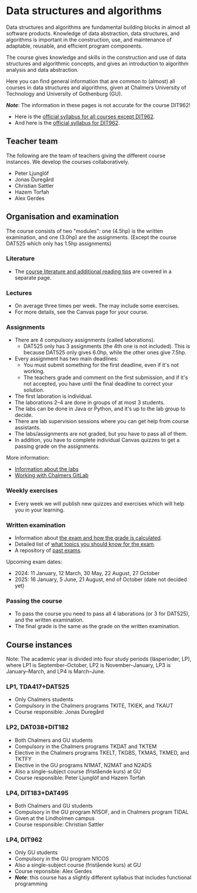 # Data structures and algorithms

Data structures and algorithms are fundamental building blocks in almost all software products. Knowledge of data abstraction, data structures, and algorithms is important in the construction, use, and maintenance of adaptable, reusable, and efficient program components.

The course gives knowledge and skills in the construction and use of data structures and algorithmic concepts, and gives an introduction to algorithm analysis and data abstraction.

Here you can find general information that are common to (almost) all courses in data structures and algorithms, given at Chalmers University of Technology and University of Gothenburg (GU).

***Note***: The information in these pages is not accurate for the course DIT962!

- Here is the [official syllabus for all courses except DIT962](syllabus.md).
- And here is the [official syllabus for DIT962](https://kursplaner.gu.se/pdf/kurs/en/DIT962.pdf).

## Teacher team

The following are the team of teachers giving the different course instances. We develop the courses collaboratively.

- Peter Ljunglöf
- Jonas Duregård
- Christian Sattler
- Hazem Torfah
- Alex Gerdes

## Organisation and examination

The course consists of two "modules": one (4.5hp) is the written examination, and one (3.0hp) are the assignments. (Except the course DAT525 which only has 1.5hp assignments)

### Literature

- The [course literature and additional reading tips](literature.md) are covered in a separate page.

### Lectures

- On average three times per week. The may include some exercises.
- For more details, see the Canvas page for your course.

### Assignments

- There are 4 compulsory assignments (called laborations).
  - DAT525 only has 3 assignments (the 4th one is not included). This is because DAT525 only gives 6.0hp, while the other ones give 7.5hp.
- Every assignment has two main deadlines:
  - You must submit something for the first deadline, even if it's not working.
  - The teachers grade and comment on the first submission, and if it's not accepted, you have until the final deadline to correct your solution.
- The first laboration is individual.
- The laborations 2–4 are done in groups of at most 3 students.
- The labs can be done in Java or Python, and it's up to the lab group to decide.
- There are lab supervision sessions where you can get help from course assistants.
- The labs/assignments are not graded, but you have to pass all of them.
- In addition, you have to complete individual Canvas quizzes to get a passing grade on the assignments.

More information:
- [Information about the labs](lab-info.md)
- [Working with Chalmers GitLab](chalmers-gitlab.md)

### Weekly exercises

- Every week we will publish new quizzes and exercises which will help you in your learning.

### Written examination

- Information about [the exam and how the grade is calculated](exam-info.md).
- Detailed list of [what topics you should know for the exam](exam-topics.md).
- A repository of [past exams](https://github.com/ChalmersGU-data-structure-courses/past-exams).

Upcoming exam dates:
- 2024: 11 January, 12 March, 30 May, 22 August, 27 October
- 2025: 16 January, 5 June, 21 August, end of October (date not decided yet)

### Passing the course

- To pass the course you need to pass all 4 laborations (or 3 for DAT525), and the written examination.
- The final grade is the same as the grade on the written examination.

## Course instances

Note: The academic year is divided into four study periods (läsperioder, LP), where LP1 is September–October, LP2 is November–January, LP3 is January–March, and LP4 is March–June.

### LP1, TDA417+DAT525
- Only Chalmers students
- Compulsory in the Chalmers programs TKITE, TKIEK, and TKAUT
- Course responsible: Jonas Duregård

### LP2, DAT038+DIT182
- Both Chalmers and GU students
- Compulsory in the Chalmers programs TKDAT and TKTEM
- Elective in the Chalmers programs TKELT, TKGBS, TKMAS, TKMED, and TKTFY
- Elective in the GU programs N1MAT, N2MAT and N2ADS
- Also a single-subject course (fristående kurs) at GU
- Course responsible: Peter Ljunglöf and Hazem Torfah

### LP4, DIT183+DAT495
- Both Chalmers and GU students
- Compulsory in the GU program N1SOF, and in Chalmers program TIDAL
- Given at the Lindholmen campus
- Course responsible: Christian Sattler

### LP4, DIT962
- Only GU students
- Compulsory in the GU program N1COS
- Also a single-subject course (fristående kurs) at GU
- Course reponsible: Alex Gerdes
- ***Note***: this course has a slightly different syllabus that includes functional programming

